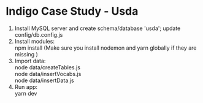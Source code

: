 # Indigo Case Study - Usda

1. Install MySQL server and create schema/database 'usda'; update config/db.config.js
2. Install modules:
    <br />  npm install (Make sure you install nodemon and yarn globally if they are missing )
2. Import data:
    <br />  node data/createTables.js
    <br />  node data/insertVocabs.js
    <br />  node data/insertData.js
3. Run app:
    <br />  yarn dev
